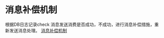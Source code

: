 # 消息补偿机制
根据DB日志记录check 消息发送消费是否成功，不成功，进行消息补偿措施，重新发送消息处理。
[消息补偿机制](https://www.cnblogs.com/flyrock/p/8859203.html) 


